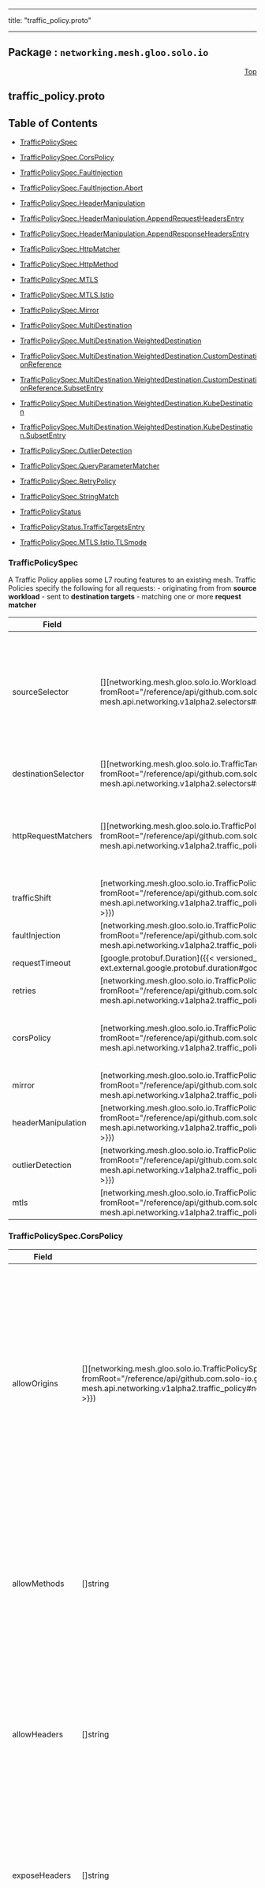
---

title: "traffic_policy.proto"

---

## Package : `networking.mesh.gloo.solo.io`



<a name="top"></a>

<a name="API Reference for traffic_policy.proto"></a>
<p align="right"><a href="#top">Top</a></p>

## traffic_policy.proto


## Table of Contents
  - [TrafficPolicySpec](#networking.mesh.gloo.solo.io.TrafficPolicySpec)
  - [TrafficPolicySpec.CorsPolicy](#networking.mesh.gloo.solo.io.TrafficPolicySpec.CorsPolicy)
  - [TrafficPolicySpec.FaultInjection](#networking.mesh.gloo.solo.io.TrafficPolicySpec.FaultInjection)
  - [TrafficPolicySpec.FaultInjection.Abort](#networking.mesh.gloo.solo.io.TrafficPolicySpec.FaultInjection.Abort)
  - [TrafficPolicySpec.HeaderManipulation](#networking.mesh.gloo.solo.io.TrafficPolicySpec.HeaderManipulation)
  - [TrafficPolicySpec.HeaderManipulation.AppendRequestHeadersEntry](#networking.mesh.gloo.solo.io.TrafficPolicySpec.HeaderManipulation.AppendRequestHeadersEntry)
  - [TrafficPolicySpec.HeaderManipulation.AppendResponseHeadersEntry](#networking.mesh.gloo.solo.io.TrafficPolicySpec.HeaderManipulation.AppendResponseHeadersEntry)
  - [TrafficPolicySpec.HttpMatcher](#networking.mesh.gloo.solo.io.TrafficPolicySpec.HttpMatcher)
  - [TrafficPolicySpec.HttpMethod](#networking.mesh.gloo.solo.io.TrafficPolicySpec.HttpMethod)
  - [TrafficPolicySpec.MTLS](#networking.mesh.gloo.solo.io.TrafficPolicySpec.MTLS)
  - [TrafficPolicySpec.MTLS.Istio](#networking.mesh.gloo.solo.io.TrafficPolicySpec.MTLS.Istio)
  - [TrafficPolicySpec.Mirror](#networking.mesh.gloo.solo.io.TrafficPolicySpec.Mirror)
  - [TrafficPolicySpec.MultiDestination](#networking.mesh.gloo.solo.io.TrafficPolicySpec.MultiDestination)
  - [TrafficPolicySpec.MultiDestination.WeightedDestination](#networking.mesh.gloo.solo.io.TrafficPolicySpec.MultiDestination.WeightedDestination)
  - [TrafficPolicySpec.MultiDestination.WeightedDestination.CustomDestinationReference](#networking.mesh.gloo.solo.io.TrafficPolicySpec.MultiDestination.WeightedDestination.CustomDestinationReference)
  - [TrafficPolicySpec.MultiDestination.WeightedDestination.CustomDestinationReference.SubsetEntry](#networking.mesh.gloo.solo.io.TrafficPolicySpec.MultiDestination.WeightedDestination.CustomDestinationReference.SubsetEntry)
  - [TrafficPolicySpec.MultiDestination.WeightedDestination.KubeDestination](#networking.mesh.gloo.solo.io.TrafficPolicySpec.MultiDestination.WeightedDestination.KubeDestination)
  - [TrafficPolicySpec.MultiDestination.WeightedDestination.KubeDestination.SubsetEntry](#networking.mesh.gloo.solo.io.TrafficPolicySpec.MultiDestination.WeightedDestination.KubeDestination.SubsetEntry)
  - [TrafficPolicySpec.OutlierDetection](#networking.mesh.gloo.solo.io.TrafficPolicySpec.OutlierDetection)
  - [TrafficPolicySpec.QueryParameterMatcher](#networking.mesh.gloo.solo.io.TrafficPolicySpec.QueryParameterMatcher)
  - [TrafficPolicySpec.RetryPolicy](#networking.mesh.gloo.solo.io.TrafficPolicySpec.RetryPolicy)
  - [TrafficPolicySpec.StringMatch](#networking.mesh.gloo.solo.io.TrafficPolicySpec.StringMatch)
  - [TrafficPolicyStatus](#networking.mesh.gloo.solo.io.TrafficPolicyStatus)
  - [TrafficPolicyStatus.TrafficTargetsEntry](#networking.mesh.gloo.solo.io.TrafficPolicyStatus.TrafficTargetsEntry)

  - [TrafficPolicySpec.MTLS.Istio.TLSmode](#networking.mesh.gloo.solo.io.TrafficPolicySpec.MTLS.Istio.TLSmode)






<a name="networking.mesh.gloo.solo.io.TrafficPolicySpec"></a>

### TrafficPolicySpec
A Traffic Policy applies some L7 routing features to an existing mesh. Traffic Policies specify the following for all requests: - originating from from **source workload** - sent to **destination targets** - matching one or more **request matcher**


| Field | Type | Label | Description |
| ----- | ---- | ----- | ----------- |
| sourceSelector | [][networking.mesh.gloo.solo.io.WorkloadSelector]({{< versioned_link_path fromRoot="/reference/api/github.com.solo-io.gloo-mesh.api.networking.v1alpha2.selectors#networking.mesh.gloo.solo.io.WorkloadSelector" >}}) | repeated | Requests originating from these workloads will have the rule applied. Leave empty to have all workloads in the mesh apply these rules.<br>Note: Source Selectors are ignored when TrafficPolicies are applied to pods in a Linkerd mesh. TrafficPolicies will apply to all selected destinations in Linkerd, regardless of the source.<br>Note: If using the TrafficTargetSelector.Matcher, specifying clusters is currently not supported in Istio. |
  | destinationSelector | [][networking.mesh.gloo.solo.io.TrafficTargetSelector]({{< versioned_link_path fromRoot="/reference/api/github.com.solo-io.gloo-mesh.api.networking.v1alpha2.selectors#networking.mesh.gloo.solo.io.TrafficTargetSelector" >}}) | repeated | Requests destined for these k8s services will have the rule applied. Leave empty to apply to all destination k8s services in the mesh. |
  | httpRequestMatchers | [][networking.mesh.gloo.solo.io.TrafficPolicySpec.HttpMatcher]({{< versioned_link_path fromRoot="/reference/api/github.com.solo-io.gloo-mesh.api.networking.v1alpha2.traffic_policy#networking.mesh.gloo.solo.io.TrafficPolicySpec.HttpMatcher" >}}) | repeated | If specified, this rule will only apply to http requests matching these conditions. Within a single matcher, all conditions must be satisfied for a match to occur. Between matchers, at least one matcher must be satisfied for the TrafficPolicy to apply. NB: Linkerd only supports matching on Request Path and Method. |
  | trafficShift | [networking.mesh.gloo.solo.io.TrafficPolicySpec.MultiDestination]({{< versioned_link_path fromRoot="/reference/api/github.com.solo-io.gloo-mesh.api.networking.v1alpha2.traffic_policy#networking.mesh.gloo.solo.io.TrafficPolicySpec.MultiDestination" >}}) |  | Enables traffic shifting, i.e. to reroute requests to a different service, to a subset of pods based on their label, and/or split traffic between multiple services. |
  | faultInjection | [networking.mesh.gloo.solo.io.TrafficPolicySpec.FaultInjection]({{< versioned_link_path fromRoot="/reference/api/github.com.solo-io.gloo-mesh.api.networking.v1alpha2.traffic_policy#networking.mesh.gloo.solo.io.TrafficPolicySpec.FaultInjection" >}}) |  | Enable fault injection on requests. |
  | requestTimeout | [google.protobuf.Duration]({{< versioned_link_path fromRoot="/reference/api/github.com.solo-io.protoc-gen-ext.external.google.protobuf.duration#google.protobuf.Duration" >}}) |  | Set a timeout on requests. |
  | retries | [networking.mesh.gloo.solo.io.TrafficPolicySpec.RetryPolicy]({{< versioned_link_path fromRoot="/reference/api/github.com.solo-io.gloo-mesh.api.networking.v1alpha2.traffic_policy#networking.mesh.gloo.solo.io.TrafficPolicySpec.RetryPolicy" >}}) |  | Set a retry policy on requests. |
  | corsPolicy | [networking.mesh.gloo.solo.io.TrafficPolicySpec.CorsPolicy]({{< versioned_link_path fromRoot="/reference/api/github.com.solo-io.gloo-mesh.api.networking.v1alpha2.traffic_policy#networking.mesh.gloo.solo.io.TrafficPolicySpec.CorsPolicy" >}}) |  | Set a Cross-Origin Resource Sharing policy (CORS) for requests. Refer to https://developer.mozilla.org/en-US/docs/Web/HTTP/Access_control_CORS for further details about cross origin resource sharing. |
  | mirror | [networking.mesh.gloo.solo.io.TrafficPolicySpec.Mirror]({{< versioned_link_path fromRoot="/reference/api/github.com.solo-io.gloo-mesh.api.networking.v1alpha2.traffic_policy#networking.mesh.gloo.solo.io.TrafficPolicySpec.Mirror" >}}) |  | Mirror HTTP traffic to a another destination. Traffic will still be sent to its original destination as normal. |
  | headerManipulation | [networking.mesh.gloo.solo.io.TrafficPolicySpec.HeaderManipulation]({{< versioned_link_path fromRoot="/reference/api/github.com.solo-io.gloo-mesh.api.networking.v1alpha2.traffic_policy#networking.mesh.gloo.solo.io.TrafficPolicySpec.HeaderManipulation" >}}) |  | Manipulate request and response headers. |
  | outlierDetection | [networking.mesh.gloo.solo.io.TrafficPolicySpec.OutlierDetection]({{< versioned_link_path fromRoot="/reference/api/github.com.solo-io.gloo-mesh.api.networking.v1alpha2.traffic_policy#networking.mesh.gloo.solo.io.TrafficPolicySpec.OutlierDetection" >}}) |  | Configure outlier detection on the targeted services. Setting this field requires an empty source_selector because it must apply to all traffic. |
  | mtls | [networking.mesh.gloo.solo.io.TrafficPolicySpec.MTLS]({{< versioned_link_path fromRoot="/reference/api/github.com.solo-io.gloo-mesh.api.networking.v1alpha2.traffic_policy#networking.mesh.gloo.solo.io.TrafficPolicySpec.MTLS" >}}) |  | Configure mTLS settings. If specified will override global default defined in Settings. |
  





<a name="networking.mesh.gloo.solo.io.TrafficPolicySpec.CorsPolicy"></a>

### TrafficPolicySpec.CorsPolicy



| Field | Type | Label | Description |
| ----- | ---- | ----- | ----------- |
| allowOrigins | [][networking.mesh.gloo.solo.io.TrafficPolicySpec.StringMatch]({{< versioned_link_path fromRoot="/reference/api/github.com.solo-io.gloo-mesh.api.networking.v1alpha2.traffic_policy#networking.mesh.gloo.solo.io.TrafficPolicySpec.StringMatch" >}}) | repeated | String patterns that match allowed origins. An origin is allowed if any of the string matchers match. If a match is found, then the outgoing Access-Control-Allow-Origin would be set to the origin as provided by the client. |
  | allowMethods | []string | repeated | List of HTTP methods allowed to access the resource. The content will be serialized into the Access-Control-Allow-Methods header. |
  | allowHeaders | []string | repeated | List of HTTP headers that can be used when requesting the resource. Serialized to Access-Control-Allow-Headers header. |
  | exposeHeaders | []string | repeated | A white list of HTTP headers that the browsers are allowed to access. Serialized into Access-Control-Expose-Headers header. |
  | maxAge | [google.protobuf.Duration]({{< versioned_link_path fromRoot="/reference/api/github.com.solo-io.protoc-gen-ext.external.google.protobuf.duration#google.protobuf.Duration" >}}) |  | Specifies how long the results of a preflight request can be cached. Translates to the `Access-Control-Max-Age` header. |
  | allowCredentials | [google.protobuf.BoolValue]({{< versioned_link_path fromRoot="/reference/api/github.com.solo-io.protoc-gen-ext.external.google.protobuf.wrappers#google.protobuf.BoolValue" >}}) |  | Indicates whether the caller is allowed to send the actual request (not the preflight) using credentials. Translates to `Access-Control-Allow-Credentials` header. |
  





<a name="networking.mesh.gloo.solo.io.TrafficPolicySpec.FaultInjection"></a>

### TrafficPolicySpec.FaultInjection
FaultInjection can be used to specify one or more faults to inject while forwarding http requests to the destination specified in a route. Faults include aborting the Http request from downstream service, and/or delaying proxying of requests. A fault rule MUST HAVE delay or abort.


| Field | Type | Label | Description |
| ----- | ---- | ----- | ----------- |
| fixedDelay | [google.protobuf.Duration]({{< versioned_link_path fromRoot="/reference/api/github.com.solo-io.protoc-gen-ext.external.google.protobuf.duration#google.protobuf.Duration" >}}) |  | Add a fixed delay before forwarding the request. Format: 1h/1m/1s/1ms. MUST be >=1ms. |
  | exponentialDelay | [google.protobuf.Duration]({{< versioned_link_path fromRoot="/reference/api/github.com.solo-io.protoc-gen-ext.external.google.protobuf.duration#google.protobuf.Duration" >}}) |  | $hide_from_docs |
  | abort | [networking.mesh.gloo.solo.io.TrafficPolicySpec.FaultInjection.Abort]({{< versioned_link_path fromRoot="/reference/api/github.com.solo-io.gloo-mesh.api.networking.v1alpha2.traffic_policy#networking.mesh.gloo.solo.io.TrafficPolicySpec.FaultInjection.Abort" >}}) |  | Abort Http request attempts and return error codes back to downstream service, giving the impression that the upstream service is faulty. |
  | percentage | double |  | Percentage of requests to be faulted with the error code provided. Values range between 0 and 100 |
  





<a name="networking.mesh.gloo.solo.io.TrafficPolicySpec.FaultInjection.Abort"></a>

### TrafficPolicySpec.FaultInjection.Abort
The _httpStatus_ field is used to indicate the HTTP status code to return to the caller. The optional _percentage_ field can be used to only abort a certain percentage of requests. If not specified, all requests are aborted.


| Field | Type | Label | Description |
| ----- | ---- | ----- | ----------- |
| httpStatus | int32 |  | REQUIRED. HTTP status code to use to abort the Http request. |
  





<a name="networking.mesh.gloo.solo.io.TrafficPolicySpec.HeaderManipulation"></a>

### TrafficPolicySpec.HeaderManipulation
Manipulate request and response headers.


| Field | Type | Label | Description |
| ----- | ---- | ----- | ----------- |
| removeResponseHeaders | []string | repeated | HTTP headers to remove before returning a response to the caller. |
  | appendResponseHeaders | [][networking.mesh.gloo.solo.io.TrafficPolicySpec.HeaderManipulation.AppendResponseHeadersEntry]({{< versioned_link_path fromRoot="/reference/api/github.com.solo-io.gloo-mesh.api.networking.v1alpha2.traffic_policy#networking.mesh.gloo.solo.io.TrafficPolicySpec.HeaderManipulation.AppendResponseHeadersEntry" >}}) | repeated | Additional HTTP headers to add before returning a response to the caller. |
  | removeRequestHeaders | []string | repeated | HTTP headers to remove before forwarding a request to the destination service. |
  | appendRequestHeaders | [][networking.mesh.gloo.solo.io.TrafficPolicySpec.HeaderManipulation.AppendRequestHeadersEntry]({{< versioned_link_path fromRoot="/reference/api/github.com.solo-io.gloo-mesh.api.networking.v1alpha2.traffic_policy#networking.mesh.gloo.solo.io.TrafficPolicySpec.HeaderManipulation.AppendRequestHeadersEntry" >}}) | repeated | Additional HTTP headers to add before forwarding a request to the destination service. |
  





<a name="networking.mesh.gloo.solo.io.TrafficPolicySpec.HeaderManipulation.AppendRequestHeadersEntry"></a>

### TrafficPolicySpec.HeaderManipulation.AppendRequestHeadersEntry



| Field | Type | Label | Description |
| ----- | ---- | ----- | ----------- |
| key | string |  |  |
  | value | string |  |  |
  





<a name="networking.mesh.gloo.solo.io.TrafficPolicySpec.HeaderManipulation.AppendResponseHeadersEntry"></a>

### TrafficPolicySpec.HeaderManipulation.AppendResponseHeadersEntry



| Field | Type | Label | Description |
| ----- | ---- | ----- | ----------- |
| key | string |  |  |
  | value | string |  |  |
  





<a name="networking.mesh.gloo.solo.io.TrafficPolicySpec.HttpMatcher"></a>

### TrafficPolicySpec.HttpMatcher
Parameters for matching routes. All specified conditions must be satisfied for a match to occur.


| Field | Type | Label | Description |
| ----- | ---- | ----- | ----------- |
| prefix | string |  | If specified, the route is a prefix rule meaning that the prefix must match the beginning of the *:path* header. |
  | exact | string |  | If specified, the route is an exact path rule meaning that the path must exactly match the *:path* header once the query string is removed. |
  | regex | string |  | If specified, the route is a regular expression rule meaning that the regex must match the *:path* header once the query string is removed. The entire path (without the query string) must match the regex. The rule will not match if only a sub-sequence of the *:path* header matches the regex. The regex grammar is defined `here <http://en.cppreference.com/w/cpp/regex/ecmascript>`_. |
  | headers | [][common.mesh.gloo.solo.io.HeaderMatcher]({{< versioned_link_path fromRoot="/reference/api/github.com.solo-io.gloo-mesh.api.common.v1alpha1.request_matchers#common.mesh.gloo.solo.io.HeaderMatcher" >}}) | repeated | Specifies a set of headers which requests must match in entirety (all headers must match). |
  | queryParameters | [][networking.mesh.gloo.solo.io.TrafficPolicySpec.QueryParameterMatcher]({{< versioned_link_path fromRoot="/reference/api/github.com.solo-io.gloo-mesh.api.networking.v1alpha2.traffic_policy#networking.mesh.gloo.solo.io.TrafficPolicySpec.QueryParameterMatcher" >}}) | repeated | Specifies a set of URL query parameters which requests must match in entirety (all query params must match). The router will check the query string from the *path* header against all the specified query parameters |
  | method | [networking.mesh.gloo.solo.io.TrafficPolicySpec.HttpMethod]({{< versioned_link_path fromRoot="/reference/api/github.com.solo-io.gloo-mesh.api.networking.v1alpha2.traffic_policy#networking.mesh.gloo.solo.io.TrafficPolicySpec.HttpMethod" >}}) |  | HTTP Method/Verb to match on. If none specified, the matcher will ignore the HTTP Method |
  





<a name="networking.mesh.gloo.solo.io.TrafficPolicySpec.HttpMethod"></a>

### TrafficPolicySpec.HttpMethod
Express an optional HttpMethod by wrapping it in a nillable message.


| Field | Type | Label | Description |
| ----- | ---- | ----- | ----------- |
| method | [networking.mesh.gloo.solo.io.HttpMethodValue]({{< versioned_link_path fromRoot="/reference/api/github.com.solo-io.gloo-mesh.api.networking.v1alpha2.http#networking.mesh.gloo.solo.io.HttpMethodValue" >}}) |  |  |
  





<a name="networking.mesh.gloo.solo.io.TrafficPolicySpec.MTLS"></a>

### TrafficPolicySpec.MTLS
Configure mTLS settings on traffic targets. If specified this overrides the global default defined in Settings.


| Field | Type | Label | Description |
| ----- | ---- | ----- | ----------- |
| istio | [networking.mesh.gloo.solo.io.TrafficPolicySpec.MTLS.Istio]({{< versioned_link_path fromRoot="/reference/api/github.com.solo-io.gloo-mesh.api.networking.v1alpha2.traffic_policy#networking.mesh.gloo.solo.io.TrafficPolicySpec.MTLS.Istio" >}}) |  | Istio TLS settings |
  





<a name="networking.mesh.gloo.solo.io.TrafficPolicySpec.MTLS.Istio"></a>

### TrafficPolicySpec.MTLS.Istio
Istio TLS settings Map onto the enums defined here https://github.com/istio/api/blob/00636152b9d9254b614828a65723840282a177d3/networking/v1beta1/destination_rule.proto#L886


| Field | Type | Label | Description |
| ----- | ---- | ----- | ----------- |
| tlsMode | [networking.mesh.gloo.solo.io.TrafficPolicySpec.MTLS.Istio.TLSmode]({{< versioned_link_path fromRoot="/reference/api/github.com.solo-io.gloo-mesh.api.networking.v1alpha2.traffic_policy#networking.mesh.gloo.solo.io.TrafficPolicySpec.MTLS.Istio.TLSmode" >}}) |  | TLS connection mode |
  





<a name="networking.mesh.gloo.solo.io.TrafficPolicySpec.Mirror"></a>

### TrafficPolicySpec.Mirror



| Field | Type | Label | Description |
| ----- | ---- | ----- | ----------- |
| kubeService | [core.skv2.solo.io.ClusterObjectRef]({{< versioned_link_path fromRoot="/reference/api/github.com.solo-io.skv2.api.core.v1.core#core.skv2.solo.io.ClusterObjectRef" >}}) |  | Name/namespace/cluster of a kubernetes service. |
  | percentage | double |  | Percentage of traffic to mirror. If absent, 100% will be mirrored. Values range between 0 and 100 |
  | port | uint32 |  | Port on the destination k8s service to receive traffic. If multiple are found, and none are specified, then the configuration will be considered invalid. |
  





<a name="networking.mesh.gloo.solo.io.TrafficPolicySpec.MultiDestination"></a>

### TrafficPolicySpec.MultiDestination



| Field | Type | Label | Description |
| ----- | ---- | ----- | ----------- |
| destinations | [][networking.mesh.gloo.solo.io.TrafficPolicySpec.MultiDestination.WeightedDestination]({{< versioned_link_path fromRoot="/reference/api/github.com.solo-io.gloo-mesh.api.networking.v1alpha2.traffic_policy#networking.mesh.gloo.solo.io.TrafficPolicySpec.MultiDestination.WeightedDestination" >}}) | repeated | A traffic shift destination. |
  





<a name="networking.mesh.gloo.solo.io.TrafficPolicySpec.MultiDestination.WeightedDestination"></a>

### TrafficPolicySpec.MultiDestination.WeightedDestination



| Field | Type | Label | Description |
| ----- | ---- | ----- | ----------- |
| kubeService | [networking.mesh.gloo.solo.io.TrafficPolicySpec.MultiDestination.WeightedDestination.KubeDestination]({{< versioned_link_path fromRoot="/reference/api/github.com.solo-io.gloo-mesh.api.networking.v1alpha2.traffic_policy#networking.mesh.gloo.solo.io.TrafficPolicySpec.MultiDestination.WeightedDestination.KubeDestination" >}}) |  | The use kubeService to shift traffic a Kubernetes Service/subset. |
  | failoverService | [networking.mesh.gloo.solo.io.TrafficPolicySpec.MultiDestination.WeightedDestination.CustomDestinationReference]({{< versioned_link_path fromRoot="/reference/api/github.com.solo-io.gloo-mesh.api.networking.v1alpha2.traffic_policy#networking.mesh.gloo.solo.io.TrafficPolicySpec.MultiDestination.WeightedDestination.CustomDestinationReference" >}}) |  | A traffic shift destination targeting a FailoverService. |
  | globalService | [networking.mesh.gloo.solo.io.TrafficPolicySpec.MultiDestination.WeightedDestination.CustomDestinationReference]({{< versioned_link_path fromRoot="/reference/api/github.com.solo-io.gloo-mesh.api.networking.v1alpha2.traffic_policy#networking.mesh.gloo.solo.io.TrafficPolicySpec.MultiDestination.WeightedDestination.CustomDestinationReference" >}}) |  | A traffic shift destination targeting a VirtualDestination. |
  | weight | uint32 |  | Weights across all of the destinations must sum to 100. Each is interpreted as a percent from 0-100. |
  





<a name="networking.mesh.gloo.solo.io.TrafficPolicySpec.MultiDestination.WeightedDestination.CustomDestinationReference"></a>

### TrafficPolicySpec.MultiDestination.WeightedDestination.CustomDestinationReference
A traffic shift destination that references a FailoverService.


| Field | Type | Label | Description |
| ----- | ---- | ----- | ----------- |
| name | string |  | The name of the FailoverService. |
  | namespace | string |  | The namespace of the FailoverService. |
  | subset | [][networking.mesh.gloo.solo.io.TrafficPolicySpec.MultiDestination.WeightedDestination.CustomDestinationReference.SubsetEntry]({{< versioned_link_path fromRoot="/reference/api/github.com.solo-io.gloo-mesh.api.networking.v1alpha2.traffic_policy#networking.mesh.gloo.solo.io.TrafficPolicySpec.MultiDestination.WeightedDestination.CustomDestinationReference.SubsetEntry" >}}) | repeated | Subset routing is currently only supported for Istio backing services. |
  





<a name="networking.mesh.gloo.solo.io.TrafficPolicySpec.MultiDestination.WeightedDestination.CustomDestinationReference.SubsetEntry"></a>

### TrafficPolicySpec.MultiDestination.WeightedDestination.CustomDestinationReference.SubsetEntry



| Field | Type | Label | Description |
| ----- | ---- | ----- | ----------- |
| key | string |  |  |
  | value | string |  |  |
  





<a name="networking.mesh.gloo.solo.io.TrafficPolicySpec.MultiDestination.WeightedDestination.KubeDestination"></a>

### TrafficPolicySpec.MultiDestination.WeightedDestination.KubeDestination
A traffic shift destination which lives in kubernetes.


| Field | Type | Label | Description |
| ----- | ---- | ----- | ----------- |
| name | string |  | The name of the destination service. |
  | namespace | string |  | The namespace of the destination service. |
  | clusterName | string |  | The cluster of the destination k8s service (as it is registered with Gloo Mesh). |
  | subset | [][networking.mesh.gloo.solo.io.TrafficPolicySpec.MultiDestination.WeightedDestination.KubeDestination.SubsetEntry]({{< versioned_link_path fromRoot="/reference/api/github.com.solo-io.gloo-mesh.api.networking.v1alpha2.traffic_policy#networking.mesh.gloo.solo.io.TrafficPolicySpec.MultiDestination.WeightedDestination.KubeDestination.SubsetEntry" >}}) | repeated | Subset routing is currently only supported on Istio. |
  | port | uint32 |  | Port on the destination k8s service to receive traffic. Required if the service exposes more than one port. |
  





<a name="networking.mesh.gloo.solo.io.TrafficPolicySpec.MultiDestination.WeightedDestination.KubeDestination.SubsetEntry"></a>

### TrafficPolicySpec.MultiDestination.WeightedDestination.KubeDestination.SubsetEntry



| Field | Type | Label | Description |
| ----- | ---- | ----- | ----------- |
| key | string |  |  |
  | value | string |  |  |
  





<a name="networking.mesh.gloo.solo.io.TrafficPolicySpec.OutlierDetection"></a>

### TrafficPolicySpec.OutlierDetection
Configure outlier detection settings on targeted services. If set, source selectors must be empty. Outlier detection settings apply to all incoming traffic.


| Field | Type | Label | Description |
| ----- | ---- | ----- | ----------- |
| consecutiveErrors | uint32 |  | Number of errors before a host is ejected from the connection pool. Defaults to 5. |
  | interval | [google.protobuf.Duration]({{< versioned_link_path fromRoot="/reference/api/github.com.solo-io.protoc-gen-ext.external.google.protobuf.duration#google.protobuf.Duration" >}}) |  | Time interval between ejection sweep analysis. Format: 1h/1m/1s/1ms. MUST BE >=1ms. Defaults to 10s. |
  | baseEjectionTime | [google.protobuf.Duration]({{< versioned_link_path fromRoot="/reference/api/github.com.solo-io.protoc-gen-ext.external.google.protobuf.duration#google.protobuf.Duration" >}}) |  | Minimum ejection duration. Format: 1h/1m/1s/1ms. MUST BE >=1ms. Defaults to 30s. |
  | maxEjectionPercent | uint32 |  | Maximum % of hosts in the load balancing pool for the upstream service that can be ejected, but will eject at least one host regardless of the value. MUST BE >= 0 and <= 100. Defaults to 100%, allowing all hosts to be ejected from the pool. |
  





<a name="networking.mesh.gloo.solo.io.TrafficPolicySpec.QueryParameterMatcher"></a>

### TrafficPolicySpec.QueryParameterMatcher
Query parameter matching treats the query string of a request's :path header as an ampersand-separated list of keys and/or key=value elements.


| Field | Type | Label | Description |
| ----- | ---- | ----- | ----------- |
| name | string |  | Specifies the name of a key that must be present in the requested path*'s query string. |
  | value | string |  | Specifies the value of the key. If the value is absent, a request that contains the key in its query string will match, whether the key appears with a value (e.g., "?debug=true") or not (e.g., "?debug") |
  | regex | bool |  | Specifies whether the query parameter value is a regular expression. Defaults to false. The entire query parameter value (i.e., the part to the right of the equals sign in "key=value") must match the regex. E.g., the regex "\d+$" will match "123" but not "a123" or "123a". |
  





<a name="networking.mesh.gloo.solo.io.TrafficPolicySpec.RetryPolicy"></a>

### TrafficPolicySpec.RetryPolicy
RetryPolicy contains mesh-specific retry configuration. Different meshes support different Retry features. Gloo Mesh's RetryPolicy exposes config for multiple meshes simultaneously, allowing the same TrafficPolicy to apply retries to different mesh types. The configuration applied to the target mesh will use the corresponding config for each type, while other config types will be ignored.


| Field | Type | Label | Description |
| ----- | ---- | ----- | ----------- |
| attempts | int32 |  | Number of retries for a given request |
  | perTryTimeout | [google.protobuf.Duration]({{< versioned_link_path fromRoot="/reference/api/github.com.solo-io.protoc-gen-ext.external.google.protobuf.duration#google.protobuf.Duration" >}}) |  | Timeout per retry attempt for a given request. format: 1h/1m/1s/1ms. MUST BE >=1ms. |
  





<a name="networking.mesh.gloo.solo.io.TrafficPolicySpec.StringMatch"></a>

### TrafficPolicySpec.StringMatch
Describes how to match a given string in HTTP headers. Match is case-sensitive.


| Field | Type | Label | Description |
| ----- | ---- | ----- | ----------- |
| exact | string |  | Exact string match. |
  | prefix | string |  | Prefix-based match. |
  | regex | string |  | ECMAscript style regex-based match. |
  





<a name="networking.mesh.gloo.solo.io.TrafficPolicyStatus"></a>

### TrafficPolicyStatus



| Field | Type | Label | Description |
| ----- | ---- | ----- | ----------- |
| observedGeneration | int64 |  | The most recent generation observed in the the TrafficPolicy metadata. if the observedGeneration does not match generation, the controller has not received the most recent version of this resource. |
  | state | [networking.mesh.gloo.solo.io.ApprovalState]({{< versioned_link_path fromRoot="/reference/api/github.com.solo-io.gloo-mesh.api.networking.v1alpha2.validation_state#networking.mesh.gloo.solo.io.ApprovalState" >}}) |  | The state of the overall resource. It will only show accepted if it has been successfully applied to all target meshes. |
  | trafficTargets | [][networking.mesh.gloo.solo.io.TrafficPolicyStatus.TrafficTargetsEntry]({{< versioned_link_path fromRoot="/reference/api/github.com.solo-io.gloo-mesh.api.networking.v1alpha2.traffic_policy#networking.mesh.gloo.solo.io.TrafficPolicyStatus.TrafficTargetsEntry" >}}) | repeated | The status of the TrafficPolicy for each TrafficTarget to which it has been applied. A TrafficPolicy may be Accepted for some TrafficTargets and rejected for others. |
  | workloads | []string | repeated | The list of Workloads to which this policy has been applied. |
  | errors | []string | repeated | Any errors found while processing this generation of the resource. |
  





<a name="networking.mesh.gloo.solo.io.TrafficPolicyStatus.TrafficTargetsEntry"></a>

### TrafficPolicyStatus.TrafficTargetsEntry



| Field | Type | Label | Description |
| ----- | ---- | ----- | ----------- |
| key | string |  |  |
  | value | [networking.mesh.gloo.solo.io.ApprovalStatus]({{< versioned_link_path fromRoot="/reference/api/github.com.solo-io.gloo-mesh.api.networking.v1alpha2.validation_state#networking.mesh.gloo.solo.io.ApprovalStatus" >}}) |  |  |
  




 <!-- end messages -->


<a name="networking.mesh.gloo.solo.io.TrafficPolicySpec.MTLS.Istio.TLSmode"></a>

### TrafficPolicySpec.MTLS.Istio.TLSmode
TLS connection mode

| Name | Number | Description |
| ---- | ------ | ----------- |
| DISABLE | 0 | Do not setup a TLS connection to the upstream endpoint. |
| SIMPLE | 1 | Originate a TLS connection to the upstream endpoint. |
| ISTIO_MUTUAL | 2 | Secure connections to the upstream using mutual TLS by presenting client certificates for authentication. This mode uses certificates generated automatically by Istio for mTLS authentication. When this mode is used, all other fields in `ClientTLSSettings` should be empty. |


 <!-- end enums -->

 <!-- end HasExtensions -->

 <!-- end services -->

